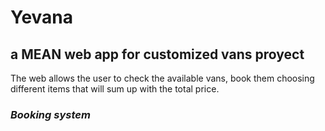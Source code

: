 # Yevana
## a MEAN web app for customized vans proyect
The web allows the user to check the available vans, book them choosing different items that will sum up with the total price. 

### ***Booking system***

